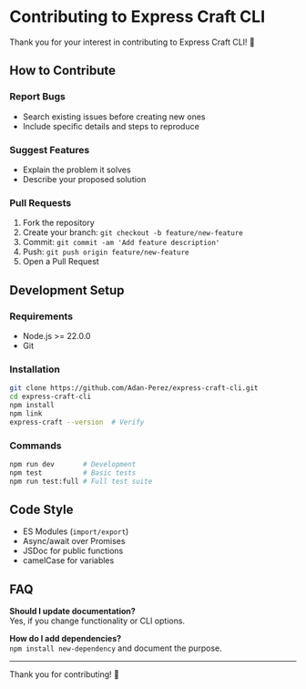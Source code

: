 # Contributing to Express Craft CLI

Thank you for your interest in contributing to Express Craft CLI! 🚀

## How to Contribute

### Report Bugs

- Search existing issues before creating new ones
- Include specific details and steps to reproduce

### Suggest Features

- Explain the problem it solves
- Describe your proposed solution

### Pull Requests

1. Fork the repository
2. Create your branch: `git checkout -b feature/new-feature`
3. Commit: `git commit -am 'Add feature description'`
4. Push: `git push origin feature/new-feature`
5. Open a Pull Request

## Development Setup

### Requirements

- Node.js >= 22.0.0
- Git

### Installation

```bash
git clone https://github.com/Adan-Perez/express-craft-cli.git
cd express-craft-cli
npm install
npm link
express-craft --version  # Verify
```

### Commands

```bash
npm run dev       # Development
npm test          # Basic tests
npm run test:full # Full test suite
```

## Code Style

- ES Modules (`import/export`)
- Async/await over Promises
- JSDoc for public functions
- camelCase for variables

## FAQ

**Should I update documentation?**  
Yes, if you change functionality or CLI options.

**How do I add dependencies?**  
`npm install new-dependency` and document the purpose.

---

Thank you for contributing! 🎉
